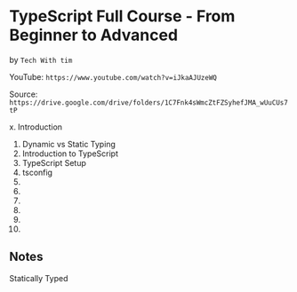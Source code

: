 # TypeScript Full Course - From Beginner to Advanced
by `Tech With tim`

YouTube: `https://www.youtube.com/watch?v=iJkaAJUzeWQ`

Source: `https://drive.google.com/drive/folders/1C7Fnk4sWmcZtFZSyhefJMA_wUuCUs7tP`

x. Introduction
1. Dynamic vs Static Typing
2. Introduction to TypeScript
3. TypeScript Setup
4. tsconfig
5.
6.
7.
8.
9.
10.


## Notes

Statically Typed